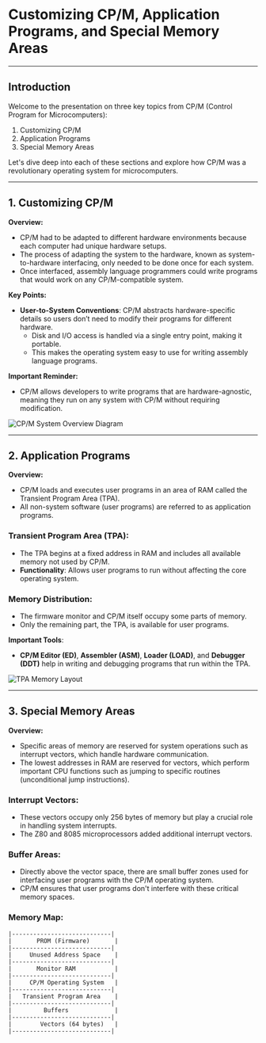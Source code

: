 # Customizing CP/M, Application Programs, and Special Memory Areas

---

## **Introduction**

Welcome to the presentation on three key topics from CP/M (Control Program for Microcomputers):
1. Customizing CP/M
2. Application Programs
3. Special Memory Areas

Let's dive deep into each of these sections and explore how CP/M was a revolutionary operating system for microcomputers.

---

## **1. Customizing CP/M**

**Overview:**
- CP/M had to be adapted to different hardware environments because each computer had unique hardware setups.
- The process of adapting the system to the hardware, known as system-to-hardware interfacing, only needed to be done once for each system.
- Once interfaced, assembly language programmers could write programs that would work on any CP/M-compatible system.

**Key Points:**
- **User-to-System Conventions**: CP/M abstracts hardware-specific details so users don’t need to modify their programs for different hardware.
  - Disk and I/O access is handled via a single entry point, making it portable.
  - This makes the operating system easy to use for writing assembly language programs.

**Important Reminder:**
- CP/M allows developers to write programs that are hardware-agnostic, meaning they run on any system with CP/M without requiring modification.

![CP/M System Overview Diagram](https://upload.wikimedia.org/wikipedia/commons/6/63/CPM_diagram.png)

---

## **2. Application Programs**

**Overview:**
- CP/M loads and executes user programs in an area of RAM called the Transient Program Area (TPA).
- All non-system software (user programs) are referred to as application programs.

### **Transient Program Area (TPA)**:
- The TPA begins at a fixed address in RAM and includes all available memory not used by CP/M.
- **Functionality**: Allows user programs to run without affecting the core operating system.

### **Memory Distribution:**
- The firmware monitor and CP/M itself occupy some parts of memory.
- Only the remaining part, the TPA, is available for user programs.

**Important Tools**:
- **CP/M Editor (ED)**, **Assembler (ASM)**, **Loader (LOAD)**, and **Debugger (DDT)** help in writing and debugging programs that run within the TPA.

![TPA Memory Layout](https://upload.wikimedia.org/wikipedia/commons/2/2c/CPM_memory_map.png)

---

## **3. Special Memory Areas**

**Overview:**
- Specific areas of memory are reserved for system operations such as interrupt vectors, which handle hardware communication.
- The lowest addresses in RAM are reserved for vectors, which perform important CPU functions such as jumping to specific routines (unconditional jump instructions).

### **Interrupt Vectors**:
- These vectors occupy only 256 bytes of memory but play a crucial role in handling system interrupts.
- The Z80 and 8085 microprocessors added additional interrupt vectors.

### **Buffer Areas**:
- Directly above the vector space, there are small buffer zones used for interfacing user programs with the CP/M operating system.
- CP/M ensures that user programs don't interfere with these critical memory spaces.

### **Memory Map**:

```plaintext
|----------------------------|
|       PROM (Firmware)       |
|----------------------------|
|     Unused Address Space    |
|----------------------------|
|       Monitor RAM           |
|----------------------------|
|     CP/M Operating System   |
|----------------------------|
|   Transient Program Area    |
|----------------------------|
|         Buffers             |
|----------------------------|
|        Vectors (64 bytes)   |
|----------------------------|

